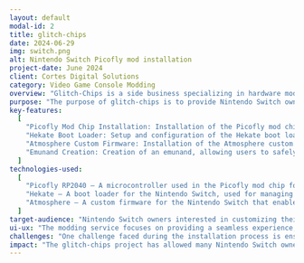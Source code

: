 ```yaml
---
layout: default
modal-id: 2
title: glitch-chips
date: 2024-06-29
img: switch.png
alt: Nintendo Switch Picofly mod installation
project-date: June 2024
client: Cortes Digital Solutions
category: Video Game Console Modding
overview: "Glitch-Chips is a side business specializing in hardware modifications for Nintendo Switch consoles. A popular service offered includes the installation of the Picofly mod chip, utilizing the Raspberry Pi RP2040 chip to hack a Nintendo Switch and run any unsigned code, homebrews, dashboards, emulators and more. The service also includes setting up the Hekate boot loader, installing Atmosphere custom firmware, and creating an emunand."
purpose: "The purpose of glitch-chips is to provide Nintendo Switch owners with advanced customization and enhancement options through hardware modding, allowing them to unlock new features and capabilities on their consoles."
key-features:
  [
    "Picofly Mod Chip Installation: Installation of the Picofly mod chip for enhanced hardware capabilities.",
    "Hekate Boot Loader: Setup and configuration of the Hekate boot loader, providing users with a versatile and user-friendly interface.",
    "Atmosphere Custom Firmware: Installation of the Atmosphere custom firmware, enabling access to a wide range of homebrew applications and customizations.",
    "Emunand Creation: Creation of an emunand, allowing users to safely manage and switch between different firmware versions and setups.",
  ]
technologies-used:
  [
    "Picofly RP2040 – A microcontroller used in the Picofly mod chip for hardware modding.",
    "Hekate – A boot loader for the Nintendo Switch, used for managing custom firmware and other system operations.",
    "Atmosphere – A custom firmware for the Nintendo Switch that enables homebrew and customization.",
  ]
target-audience: "Nintendo Switch owners interested in customizing their consoles with advanced hardware modifications and accessing additional features through custom firmware."
ui-ux: "The modding service focuses on providing a seamless experience, from the initial consultation to the installation process. Customers receive detailed instructions and support for using the installed mods, ensuring a user-friendly experience."
challenges: "One challenge faced during the installation process is ensuring the mod chip and software installations are compatible with various hardware versions of the Nintendo Switch. This requires careful verification and testing to avoid potential issues."
impact: "The glitch-chips project has allowed many Nintendo Switch owners to expand their console's capabilities, offering a unique gaming experience. It has also provided valuable insights into hardware and software modifications, contributing to a deeper understanding of console modding."
---
```

